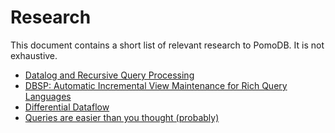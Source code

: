 # Research

This document contains a short list of relevant research to PomoDB. It is not exhaustive.

- [Datalog and Recursive Query Processing](http://blogs.evergreen.edu/sosw/files/2014/04/Green-Vol5-DBS-017.pdf)
- [DBSP: Automatic Incremental View Maintenance for Rich Query Languages](https://arxiv.org/abs/2203.16684)
- [Differential Dataflow](https://www.cidrdb.org/cidr2013/Papers/CIDR13_Paper111.pdf)
- [Queries are easier than you thought (probably)](https://dl.acm.org/doi/pdf/10.1145/137097.137105)